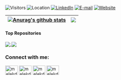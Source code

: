 ![Visitors](https://komarev.com/ghpvc/?username=melekderman&label=Profile%20views&color=blue)
![Location](https://img.shields.io/badge/Location-OR-pink)
[![LinkedIn](https://img.shields.io/badge/LinkedIn-pink?logo=linkedin&logoColor=white)](https://linkedin.com/in/melekderman)
[![E-mail](https://img.shields.io/badge/E--mail-dermanm@oregonstate.edu-blue)](mailto:dermanm@oregonstate.edu)
[![Website](https://img.shields.io/badge/website-pink)](https://melekderman.github.io)

| <a href="https://github.com/melekderman/github-readme-stats"><img align="center" src="https://github-readme-stats.vercel.app/api?username=melekderman&show_icons=true&include_all_commits=true&theme=buefy&hide_border=true" alt="Anurag's github stats" /></a> | <a href="https://github.com/anuraghazra/github-readme-stats"><img align="center" src="https://github-readme-stats.vercel.app/api/top-langs/?username=melekderman&layout=compact&theme=buefy&hide_border=true" /></a> |
| ------------- | ------------- |

#### Top Repositories


<a href="https://github.com/melekderman/BFP">
  <img align="center" src="https://github-readme-stats.vercel.app/api/pin/?username=melekderman&repo=BFP&theme=buefy" />
</a>
<a href="https://github.com/melekderman/melekderman.github.io">
  <img align="center" src="https://github-readme-stats.vercel.app/api/pin/?username=melekderman&repo=melekderman.github.io&theme=buefy" />
</a>


<h3 align="left">Connect with me:</h3>
<p align="left">
<a href="https://linkedin.com/in/melekderman" target="blank"><img align="center" src="https://raw.githubusercontent.com/rahuldkjain/github-profile-readme-generator/master/src/images/icons/Social/linked-in-alt.svg" alt="melekderman" height="30" width="40" /></a>
<a href="https://stackoverflow.com/users/28802792/melek-derman" target="blank"><img align="center" src="https://raw.githubusercontent.com/rahuldkjain/github-profile-readme-generator/master/src/images/icons/Social/stack-overflow.svg" alt="melekderman" height="30" width="40" /></a>
<a href="https://kaggle.com/melekderman" target="blank"><img align="center" src="https://raw.githubusercontent.com/rahuldkjain/github-profile-readme-generator/master/src/images/icons/Social/kaggle.svg" alt="melekderman" height="30" width="40" /></a>
<a href="https://instagram.com/melekderman" target="blank"><img align="center" src="https://raw.githubusercontent.com/rahuldkjain/github-profile-readme-generator/master/src/images/icons/Social/instagram.svg" alt="melekderman" height="30" width="40" /></a>
</p>

